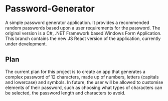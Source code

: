 # Password-Generator

A simple password generator application. It provides a recommended random passwords based upon a user requirements for the password. The original version is a C#, .NET Framework based Windows Form Application. This branch contains the new JS React version of the application, currently under development. 

## Plan 

The current plan for this project is to create an app that generates a complex password of 12 characters, made up of numbers, letters (capitals and lowercase) and symbols. In future, the user will be allowed to customise elements of their password, such as choosing what types of characters can be selected, the password length and characters to avoid. 